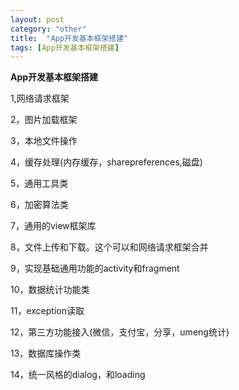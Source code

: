 ```yaml
---
layout: post
category: "other"
title:  "App开发基本框架搭建"
tags: [App开发基本框架搭建]
---
```

**App开发基本框架搭建**

1,网络请求框架

2，图片加载框架

3，本地文件操作

4，缓存处理(内存缓存，sharepreferences,磁盘)

5，通用工具类

6，加密算法类

7，通用的view框架库

8，文件上传和下载。这个可以和网络请求框架合并

9，实现基础通用功能的activity和fragment

10，数据统计功能类

11，exception读取

12，第三方功能接入(微信，支付宝，分享，umeng统计)

13，数据库操作类

14，统一风格的dialog，和loading